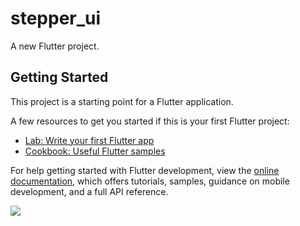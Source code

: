 # stepper_ui

A new Flutter project.

## Getting Started

This project is a starting point for a Flutter application.

A few resources to get you started if this is your first Flutter project:

- [Lab: Write your first Flutter app](https://docs.flutter.dev/get-started/codelab)
- [Cookbook: Useful Flutter samples](https://docs.flutter.dev/cookbook)

For help getting started with Flutter development, view the
[online documentation](https://docs.flutter.dev/), which offers tutorials,
samples, guidance on mobile development, and a full API reference.
<p>
<img src="https://user-images.githubusercontent.com/116251590/226593225-df743c1f-1bce-4fd5-b895-89b1faff0f5b.PNG"
<img src="https://user-images.githubusercontent.com/116251590/226593380-e203ca3a-4aa7-434f-964a-6c8fef43a814.PNG"
<img src="https://user-images.githubusercontent.com/116251590/226593541-1c90dfe9-4c53-4101-8288-1f539d6d5ee0.PNG"


</p>
